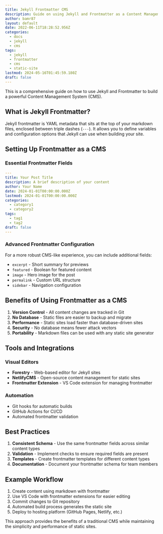 ```yaml
---
title: Jekyll Frontmatter CMS
description: Guide on using Jekyll and Frontmatter as a Content Management System for static site generation
author: bamr87
layout: default
date: 2022-06-11T18:28:52.956Z
categories:
  - docs
  - jekyll
  - cms
tags:
  - jekyll
  - frontmatter
  - cms
  - static-site
lastmod: 2024-05-16T01:45:59.180Z
draft: false
---
```

This is a comprehensive guide on how to use Jekyll and Frontmatter to build a powerful Content Management System (CMS).

## What is Jekyll Frontmatter?

Jekyll frontmatter is YAML metadata that sits at the top of your markdown files, enclosed between triple dashes (`---`). It allows you to define variables and configuration options that Jekyll can use when building your site.

## Setting Up Frontmatter as a CMS

### Essential Frontmatter Fields

```yaml
---
title: Your Post Title
description: A brief description of your content
author: Your Name
date: 2024-01-01T00:00:00.000Z
lastmod: 2024-01-01T00:00:00.000Z
categories:
  - category1
  - category2
tags:
  - tag1
  - tag2
draft: false
---
```

### Advanced Frontmatter Configuration

For a more robust CMS-like experience, you can include additional fields:

- `excerpt` - Short summary for previews
- `featured` - Boolean for featured content
- `image` - Hero image for the post
- `permalink` - Custom URL structure
- `sidebar` - Navigation configuration

## Benefits of Using Frontmatter as a CMS

1. **Version Control** - All content changes are tracked in Git
2. **No Database** - Static files are easier to backup and migrate
3. **Performance** - Static sites load faster than database-driven sites
4. **Security** - No database means fewer attack vectors
5. **Portability** - Markdown files can be used with any static site generator

## Tools and Integrations

### Visual Editors
- **Forestry** - Web-based editor for Jekyll sites
- **NetlifyCMS** - Open-source content management for static sites
- **Frontmatter Extension** - VS Code extension for managing frontmatter

### Automation
- Git hooks for automatic builds
- GitHub Actions for CI/CD
- Automated frontmatter validation

## Best Practices

1. **Consistent Schema** - Use the same frontmatter fields across similar content types
2. **Validation** - Implement checks to ensure required fields are present
3. **Templates** - Create frontmatter templates for different content types
4. **Documentation** - Document your frontmatter schema for team members

## Example Workflow

1. Create content using markdown with frontmatter
2. Use VS Code with frontmatter extensions for easier editing
3. Commit changes to Git repository
4. Automated build process generates the static site
5. Deploy to hosting platform (GitHub Pages, Netlify, etc.)

This approach provides the benefits of a traditional CMS while maintaining the simplicity and performance of static sites.
